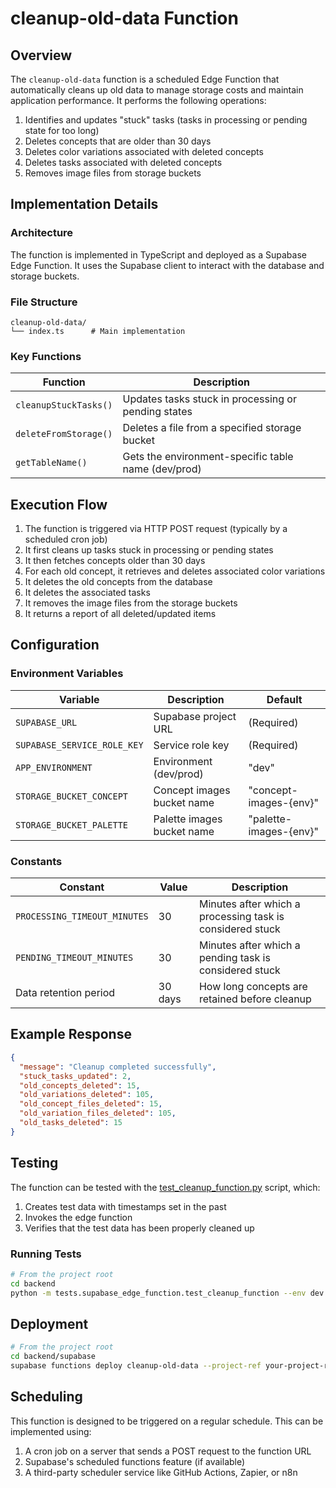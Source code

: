 # cleanup-old-data Function

## Overview

The `cleanup-old-data` function is a scheduled Edge Function that automatically cleans up old data to manage storage costs and maintain application performance. It performs the following operations:

1. Identifies and updates "stuck" tasks (tasks in processing or pending state for too long)
2. Deletes concepts that are older than 30 days
3. Deletes color variations associated with deleted concepts
4. Deletes tasks associated with deleted concepts
5. Removes image files from storage buckets

## Implementation Details

### Architecture

The function is implemented in TypeScript and deployed as a Supabase Edge Function. It uses the Supabase client to interact with the database and storage buckets.

### File Structure

```
cleanup-old-data/
└── index.ts      # Main implementation
```

### Key Functions

| Function              | Description                                         |
| --------------------- | --------------------------------------------------- |
| `cleanupStuckTasks()` | Updates tasks stuck in processing or pending states |
| `deleteFromStorage()` | Deletes a file from a specified storage bucket      |
| `getTableName()`      | Gets the environment-specific table name (dev/prod) |

## Execution Flow

1. The function is triggered via HTTP POST request (typically by a scheduled cron job)
2. It first cleans up tasks stuck in processing or pending states
3. It then fetches concepts older than 30 days
4. For each old concept, it retrieves and deletes associated color variations
5. It deletes the old concepts from the database
6. It deletes the associated tasks
7. It removes the image files from the storage buckets
8. It returns a report of all deleted/updated items

## Configuration

### Environment Variables

| Variable                    | Description                | Default                |
| --------------------------- | -------------------------- | ---------------------- |
| `SUPABASE_URL`              | Supabase project URL       | (Required)             |
| `SUPABASE_SERVICE_ROLE_KEY` | Service role key           | (Required)             |
| `APP_ENVIRONMENT`           | Environment (dev/prod)     | "dev"                  |
| `STORAGE_BUCKET_CONCEPT`    | Concept images bucket name | "concept-images-{env}" |
| `STORAGE_BUCKET_PALETTE`    | Palette images bucket name | "palette-images-{env}" |

### Constants

| Constant                     | Value   | Description                                               |
| ---------------------------- | ------- | --------------------------------------------------------- |
| `PROCESSING_TIMEOUT_MINUTES` | 30      | Minutes after which a processing task is considered stuck |
| `PENDING_TIMEOUT_MINUTES`    | 30      | Minutes after which a pending task is considered stuck    |
| Data retention period        | 30 days | How long concepts are retained before cleanup             |

## Example Response

```json
{
  "message": "Cleanup completed successfully",
  "stuck_tasks_updated": 2,
  "old_concepts_deleted": 15,
  "old_variations_deleted": 105,
  "old_concept_files_deleted": 15,
  "old_variation_files_deleted": 105,
  "old_tasks_deleted": 15
}
```

## Testing

The function can be tested with the [test_cleanup_function.py](../../../../tests/supabase_edge_function/test_cleanup_function.py) script, which:

1. Creates test data with timestamps set in the past
2. Invokes the edge function
3. Verifies that the test data has been properly cleaned up

### Running Tests

```bash
# From the project root
cd backend
python -m tests.supabase_edge_function.test_cleanup_function --env dev --run-cleanup
```

## Deployment

```bash
# From the project root
cd backend/supabase
supabase functions deploy cleanup-old-data --project-ref your-project-ref
```

## Scheduling

This function is designed to be triggered on a regular schedule. This can be implemented using:

1. A cron job on a server that sends a POST request to the function URL
2. Supabase's scheduled functions feature (if available)
3. A third-party scheduler service like GitHub Actions, Zapier, or n8n
